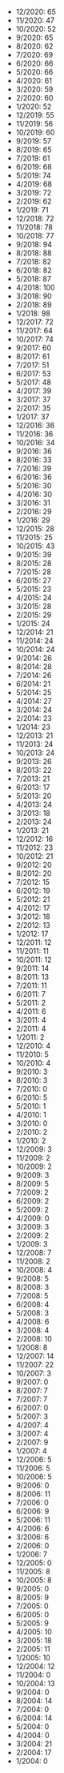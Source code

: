 *  12/2020: 65
*  11/2020: 47
*  10/2020: 52
*  9/2020: 65
*  8/2020: 62
*  7/2020: 69
*  6/2020: 66
*  5/2020: 66
*  4/2020: 61
*  3/2020: 59
*  2/2020: 60
*  1/2020: 52
*  12/2019: 55
*  11/2019: 56
*  10/2019: 60
*  9/2019: 57
*  8/2019: 65
*  7/2019: 61
*  6/2019: 68
*  5/2019: 74
*  4/2019: 68
*  3/2019: 72
*  2/2019: 62
*  1/2019: 71
*  12/2018: 72
*  11/2018: 78
*  10/2018: 77
*  9/2018: 94
*  8/2018: 88
*  7/2018: 82
*  6/2018: 82
*  5/2018: 87
*  4/2018: 100
*  3/2018: 90
*  2/2018: 89
*  1/2018: 98
*  12/2017: 72
*  11/2017: 64
*  10/2017: 74
*  9/2017: 60
*  8/2017: 61
*  7/2017: 51
*  6/2017: 53
*  5/2017: 48
*  4/2017: 39
*  3/2017: 37
*  2/2017: 35
*  1/2017: 37
*  12/2016: 36
*  11/2016: 36
*  10/2016: 34
*  9/2016: 36
*  8/2016: 33
*  7/2016: 39
*  6/2016: 36
*  5/2016: 30
*  4/2016: 30
*  3/2016: 31
*  2/2016: 29
*  1/2016: 29
*  12/2015: 28
*  11/2015: 25
*  10/2015: 43
*  9/2015: 39
*  8/2015: 28
*  7/2015: 28
*  6/2015: 27
*  5/2015: 23
*  4/2015: 24
*  3/2015: 28
*  2/2015: 29
*  1/2015: 24
*  12/2014: 21
*  11/2014: 24
*  10/2014: 24
*  9/2014: 26
*  8/2014: 28
*  7/2014: 26
*  6/2014: 21
*  5/2014: 25
*  4/2014: 27
*  3/2014: 24
*  2/2014: 23
*  1/2014: 23
*  12/2013: 21
*  11/2013: 24
*  10/2013: 24
*  9/2013: 26
*  8/2013: 22
*  7/2013: 21
*  6/2013: 17
*  5/2013: 20
*  4/2013: 24
*  3/2013: 18
*  2/2013: 24
*  1/2013: 21
*  12/2012: 16
*  11/2012: 23
*  10/2012: 21
*  9/2012: 20
*  8/2012: 20
*  7/2012: 15
*  6/2012: 19
*  5/2012: 21
*  4/2012: 17
*  3/2012: 18
*  2/2012: 13
*  1/2012: 17
*  12/2011: 12
*  11/2011: 11
*  10/2011: 12
*  9/2011: 14
*  8/2011: 13
*  7/2011: 11
*  6/2011: 7
*  5/2011: 2
*  4/2011: 6
*  3/2011: 4
*  2/2011: 4
*  1/2011: 2
*  12/2010: 4
*  11/2010: 5
*  10/2010: 4
*  9/2010: 3
*  8/2010: 3
*  7/2010: 0
*  6/2010: 5
*  5/2010: 1
*  4/2010: 1
*  3/2010: 0
*  2/2010: 2
*  1/2010: 2
*  12/2009: 3
*  11/2009: 2
*  10/2009: 2
*  9/2009: 3
*  8/2009: 5
*  7/2009: 2
*  6/2009: 2
*  5/2009: 2
*  4/2009: 0
*  3/2009: 3
*  2/2009: 2
*  1/2009: 3
*  12/2008: 7
*  11/2008: 2
*  10/2008: 4
*  9/2008: 5
*  8/2008: 3
*  7/2008: 5
*  6/2008: 4
*  5/2008: 3
*  4/2008: 6
*  3/2008: 4
*  2/2008: 10
*  1/2008: 8
*  12/2007: 14
*  11/2007: 22
*  10/2007: 3
*  9/2007: 0
*  8/2007: 7
*  7/2007: 7
*  6/2007: 0
*  5/2007: 3
*  4/2007: 4
*  3/2007: 4
*  2/2007: 9
*  1/2007: 4
*  12/2006: 5
*  11/2006: 5
*  10/2006: 5
*  9/2006: 0
*  8/2006: 11
*  7/2006: 0
*  6/2006: 9
*  5/2006: 11
*  4/2006: 6
*  3/2006: 6
*  2/2006: 0
*  1/2006: 7
*  12/2005: 0
*  11/2005: 8
*  10/2005: 8
*  9/2005: 0
*  8/2005: 9
*  7/2005: 0
*  6/2005: 0
*  5/2005: 9
*  4/2005: 10
*  3/2005: 18
*  2/2005: 11
*  1/2005: 10
*  12/2004: 12
*  11/2004: 0
*  10/2004: 13
*  9/2004: 0
*  8/2004: 14
*  7/2004: 0
*  6/2004: 14
*  5/2004: 0
*  4/2004: 0
*  3/2004: 21
*  2/2004: 17
*  1/2004: 0